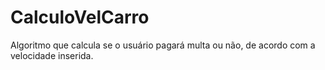 # CalculoVelCarro
Algoritmo que calcula se o usuário pagará multa ou não, de acordo com a velocidade inserida.
